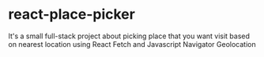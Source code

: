 # react-place-picker
It's a small full-stack project about picking place that you want visit based on nearest location using React Fetch and Javascript Navigator Geolocation
